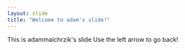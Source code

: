 ```yaml
---
layout: slide
title: "Welcome to adam's slide!"
---
```

This is adammaichrzik's slide 
Use the left arrow to go back!